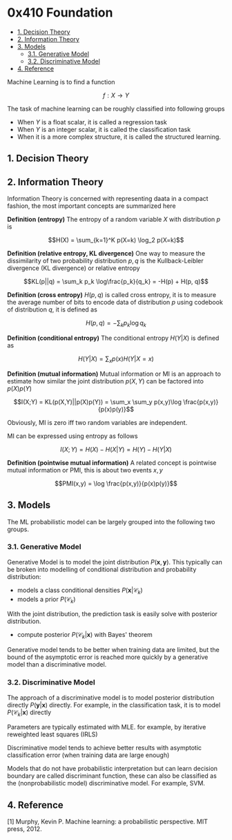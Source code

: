 # 0x410 Foundation

- [1. Decision Theory](#1-decision-theory)
- [2. Information Theory](#2-information-theory)
- [3. Models](#3-models)
    - [3.1. Generative Model](#31-generative-model)
    - [3.2. Discriminative Model](#32-discriminative-model)
- [4. Reference](#4-reference)


Machine Learning is to find a function

$$f: X \to Y$$

The task of machine learning can be roughly classified into following groups
- When $Y$ is a float scalar, it is called a regression task
- When $Y$ is an integer scalar, it is called the classification task
- When it is a more complex structure, it is called the structured learning.

## 1. Decision Theory

## 2. Information Theory
Information Theory is concerned with representing daata in a compact fashion, the most important concepts are summarized here

**Definition (entropy)** The entropy of a random variable $X$ with distribution $p$ is

$$H(X) = \sum_{k=1}^K p(X=k) \log_2 p(X=k)$$

**Definition (relative entropy, KL divergence)** One way to measure the dissimilarity of two probability distribution $p, q$ is the Kullback-Leibler divergence (KL divergence) or relative entropy

$$KL(p||q) = \sum_k p_k \log\frac{p_k}{q_k} = -H(p) + H(p, q)$$

**Definition (cross entropy)** $H(p,q)$ is called cross entropy, it is to measure the average number of bits to encode data of distribution $p$ using codebook of distribution $q$, it is defined as

$$H(p, q) = -\sum_k p_k \log q_k$$


**Definition (conditional entropy)** The conditional entropy $H(Y|X)$ is defined as

$$H(Y|X) = \sum_x p(x) H(Y|X=x)$$

**Definition (mutual information)** Mutual information or MI is an approach to estimate how similar the joint distribution $p(X,Y)$ can be factored into $p(X)p(Y)$

$$I(X;Y) = KL(p(X,Y)||p(X)p(Y)) = \sum_x \sum_y p(x,y)\log \frac{p(x,y)}{p(x)p(y)}$$

Obviously, MI is zero iff two random variables are independent.

MI can be expressed using entropy as follows

$$I(X;Y) = H(X) - H(X|Y) = H(Y) - H(Y|X)$$

**Definition (pointwise mutual information)** A related concept is pointwise mutual information or PMI, this is about two events $x,y$

$$PMI(x,y) = \log \frac{p(x,y)}{p(x)p(y)}$$

## 3. Models
The ML probabilistic model can be largely grouped into the following two groups.



### 3.1. Generative Model
Generative Model is to model the joint distribution $P(\textbf{x}, \textbf{y})$. This typically can be broken into modelling of conditional distribution and probability distribution:

- models a class conditional densities $P( \textbf{x} | \mathcal{C}_k)$
- models a prior $P(\mathcal{C}_k)$

With the joint distribution, the prediction task is easily solve with posterior distribution.
- compute posterior $P(\mathcal{C}_k | \textbf{x})$ with Bayes' theorem
  
Generative model tends to be better when training data are limited, but the bound of the asymptotic error is reached more quickly by a  generative model than a discriminative model.

### 3.2. Discriminative Model
The approach of a discriminative model is to model posterior distribution directly $P(\textbf{y} | \textbf{x})$ directly. For example, in the classification task, it is to model  $P(\mathcal{C}_k | \textbf{x})$ directly 

Parameters are typically estimated with MLE. for example, by iterative reweighted least squares (IRLS)

Discriminative model tends to achieve better results with asymptotic classification error (when training data are large enough)

Models that do not have probabilistic interpretation but can learn decision boundary are called discriminant function, these can also be classified as the (nonprobabilistic model) discriminative model. For example, SVM.


## 4. Reference
[1] Murphy, Kevin P. Machine learning: a probabilistic perspective. MIT press, 2012.
